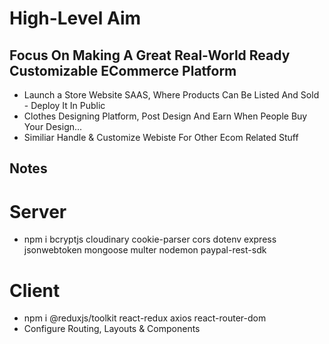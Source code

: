 # High-Level Aim
## Focus On Making A Great Real-World Ready Customizable ECommerce Platform
- Launch a Store Website SAAS, Where Products Can Be Listed And Sold - Deploy It In Public
- Clothes Designing Platform, Post Design And Earn When People Buy Your Design...
- Similiar Handle & Customize Webiste For Other Ecom Related Stuff


## Notes

# Server
- npm i bcryptjs cloudinary cookie-parser cors dotenv express jsonwebtoken mongoose multer nodemon paypal-rest-sdk



# Client
- npm i @reduxjs/toolkit react-redux axios react-router-dom
- Configure Routing, Layouts & Components